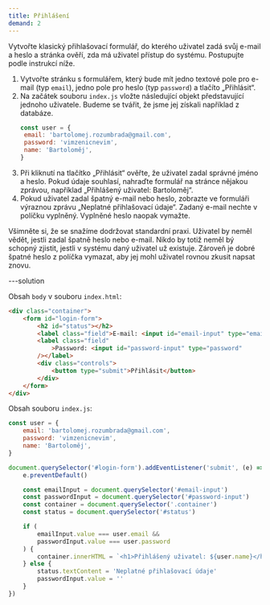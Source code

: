 ```yaml
---
title: Přihlášení
demand: 2
---
```


Vytvořte klasický přihlašovací formulář, do kterého uživatel zadá svůj e-mail a heslo a stránka ověří, zda má uživatel přístup do systému. Postupujte podle instrukcí níže.

1. Vytvořte stránku s formulářem, který bude mít jedno textové pole pro e-mail (typ `email`), jedno pole pro heslo (typ `password`) a tlačíto „Přihlásit“.
1. Na začátek souboru `index.js` vložte následující objekt představující jednoho uživatele. Budeme se tvářit, že jsme jej získali například z databáze.
   ```js
   const user = {
   	email: 'bartolomej.rozumbrada@gmail.com',
   	password: 'vimzenicnevim',
   	name: 'Bartoloměj',
   }
   ```
1. Při kliknutí na tlačítko „Přihlásit“ ověřte, že uživatel zadal správné jméno a heslo. Pokud údaje souhlasí, nahraďte formulář na stránce nějakou zprávou, například „Přihlášený uživatel: Bartoloměj“.
1. Pokud uživatel zadal špatný e-mail nebo heslo, zobrazte ve formuláři výraznou zprávu „Neplatné přihlašovací údaje“. Zadaný e-mail nechte v políčku vyplněný. Vyplněné heslo naopak vymažte.

Všimněte si, že se snažíme dodržovat standardní praxi. Uživatel by neměl vědět, jestli zadal špatně heslo nebo e-mail. Nikdo by totiž neměl bý schopný zjistit, jestli v systému daný uživatel už existuje. Zároveň je dobré špatné heslo z políčka vymazat, aby jej mohl uživatel rovnou zkusit napsat znovu.

---solution

Obsah `body` v souboru `index.html`:

```html
<div class="container">
	<form id="login-form">
		<h2 id="status"></h2>
		<label class="field">E-mail: <input id="email-input" type="email" /></label>
		<label class="field"
			>Password: <input id="password-input" type="password"
		/></label>
		<div class="controls">
			<button type="submit">Přihlásit</button>
		</div>
	</form>
</div>
```

Obsah souboru `index.js`:

```js
const user = {
	email: 'bartolomej.rozumbrada@gmail.com',
	password: 'vimzenicnevim',
	name: 'Bartoloměj',
}

document.querySelector('#login-form').addEventListener('submit', (e) => {
	e.preventDefault()

	const emailInput = document.querySelector('#email-input')
	const passwordInput = document.querySelector('#password-input')
	const container = document.querySelector('.container')
	const status = document.querySelector('#status')

	if (
		emailInput.value === user.email &&
		passwordInput.value === user.password
	) {
		container.innerHTML = `<h1>Přihlášený uživatel: ${user.name}</h1>`
	} else {
		status.textContent = 'Neplatné přihlašovací údaje'
		passwordInput.value = ''
	}
})
```
